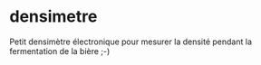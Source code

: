 # densimetre
Petit densimètre électronique pour mesurer la densité pendant la fermentation de la bière ;-)
